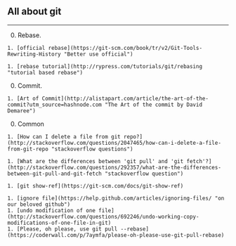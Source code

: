 ## All about git
---
  0. Rebase.

    1. [official rebase](https://git-scm.com/book/tr/v2/Git-Tools-Rewriting-History "Better use official")

    1. [rebase tutorial](http://rypress.com/tutorials/git/rebasing "tutorial based rebase")

  0. Commit.

    1. [Art of Commit](http://alistapart.com/article/the-art-of-the-commit?utm_source=hashnode.com "The Art of the commit by David Demaree")

  0. Common

    1. [How can I delete a file from git repo?](http://stackoverflow.com/questions/2047465/how-can-i-delete-a-file-from-git-repo "stackoverflow questions")

    1. [What are the differences between 'git pull' and 'git fetch'?](http://stackoverflow.com/questions/292357/what-are-the-differences-between-git-pull-and-git-fetch "stackoverflow question")

    1. [git show-ref](https://git-scm.com/docs/git-show-ref)

    1. [ignore file](https://help.github.com/articles/ignoring-files/ "on our beloved github")
    1. [undo modification of one file](http://stackoverflow.com/questions/692246/undo-working-copy-modifications-of-one-file-in-git)
    1. [Please, oh please, use git pull --rebase](https://coderwall.com/p/7aymfa/please-oh-please-use-git-pull-rebase)
